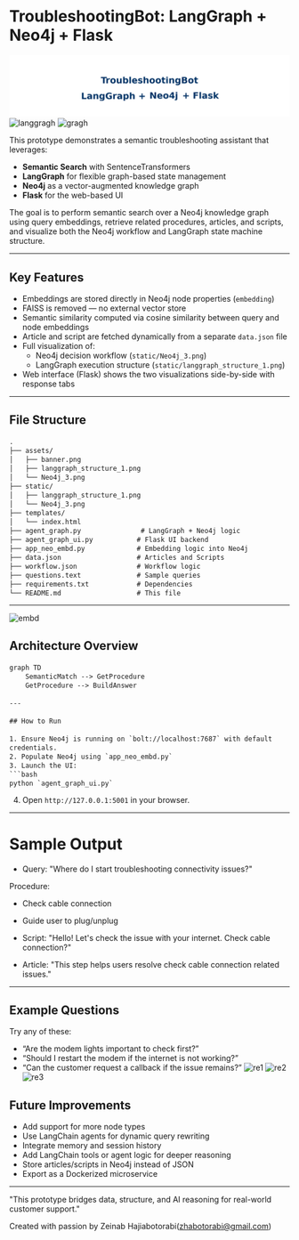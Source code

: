 # TroubleshootingBot: LangGraph + Neo4j + Flask
![banner](assets/banner.png)
![langgragh](assets/langgraph_structure.png)
![gragh](assets/Neo4j_3.png)

This prototype demonstrates a semantic troubleshooting assistant that leverages:
- **Semantic Search** with SentenceTransformers
- **LangGraph** for flexible graph-based state management
- **Neo4j** as a vector-augmented knowledge graph
- **Flask** for the web-based UI

The goal is to perform semantic search over a Neo4j knowledge graph using query embeddings, retrieve related procedures, articles, and scripts, and visualize both the Neo4j workflow and LangGraph state machine structure.

---

## Key Features

- Embeddings are stored directly in Neo4j node properties (`embedding`)
- FAISS is removed — no external vector store
- Semantic similarity computed via cosine similarity between query and node embeddings
- Article and script are fetched dynamically from a separate `data.json` file
- Full visualization of:
  - Neo4j decision workflow (`static/Neo4j_3.png`)
  - LangGraph execution structure (`static/langgraph_structure_1.png`)
- Web interface (Flask) shows the two visualizations side-by-side with response tabs

---

## File Structure

```
.
├── assets/
│   ├── banner.png
│   ├── langgraph_structure_1.png
│   └── Neo4j_3.png
├── static/
│   ├── langgraph_structure_1.png
│   └── Neo4j_3.png
├── templates/
│   └── index.html
├── agent_graph.py               # LangGraph + Neo4j logic
├── agent_graph_ui.py           # Flask UI backend
├── app_neo_embd.py             # Embedding logic into Neo4j
├── data.json                   # Articles and Scripts
├── workflow.json               # Workflow logic
├── questions.text              # Sample queries
├── requirements.txt            # Dependencies
└── README.md                   # This file
```

---
![embd](assets/Neo4j_embd.png)

## Architecture Overview

```mermaid
graph TD
    SemanticMatch --> GetProcedure
    GetProcedure --> BuildAnswer

---

## How to Run

1. Ensure Neo4j is running on `bolt://localhost:7687` with default credentials.
2. Populate Neo4j using `app_neo_embd.py`
3. Launch the UI:
```bash
python `agent_graph_ui.py`
```
4. Open `http://127.0.0.1:5001` in your browser.

---
# Sample Output
- Query: "Where do I start troubleshooting connectivity issues?"

Procedure:

- Check cable connection
- Guide user to plug/unplug

- Script:
"Hello! Let's check the issue with your internet. Check cable connection?"
- Article:
"This step helps users resolve check cable connection related issues."

---
## Example Questions

Try any of these:
- “Are the modem lights important to check first?”
- “Should I restart the modem if the internet is not working?”
- “Can the customer request a callback if the issue remains?”
![re1](assets/UI_1.png)
![re2](assets/UI_2.png)
![re3](assets/UI_3.png)

## Future Improvements

- Add support for more node types
- Use LangChain agents for dynamic query rewriting
- Integrate memory and session history
- Add LangChain tools or agent logic for deeper reasoning
- Store articles/scripts in Neo4j instead of JSON
- Export as a Dockerized microservice

---

"This prototype bridges data, structure, and AI reasoning for real-world customer support."

Created with passion by Zeinab Hajiabotorabi(zhabotorabi@gmail.com)